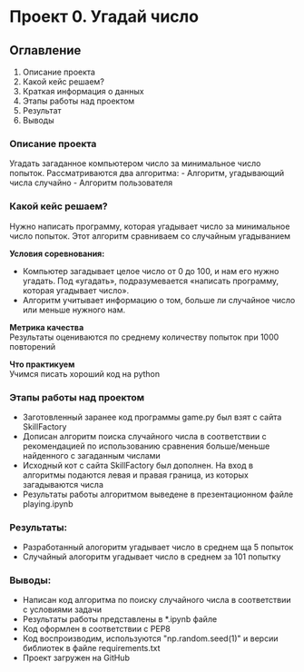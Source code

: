 # Проект 0. Угадай число

## Оглавление  
1. Описание проекта
2. Какой кейс решаем?
3. Краткая информация о данных
4. Этапы работы над проектом
5. Результат  
6. Выводы

### Описание проекта    
Угадать загаданное компьютером число за минимальное число попыток.
Рассматриваются два алгоритма:
    - Алгоритм, угадывающий числа случайно
    - Алгоритм пользователя

### Какой кейс решаем?    
Нужно написать программу, которая угадывает число за минимальное число попыток.
Этот алгоритм сравниваем со случайным угадыванием

**Условия соревнования:**  
- Компьютер загадывает целое число от 0 до 100, и нам его нужно угадать. Под «угадать», подразумевается «написать программу, которая угадывает число».
- Алгоритм учитывает информацию о том, больше ли случайное число или меньше нужного нам.

**Метрика качества**     
Результаты оцениваются по среднему количеству попыток при 1000 повторений

**Что практикуем**     
Учимся писать хороший код на python


### Этапы работы над проектом  
- Заготовленный заранее код программы game.py был взят с сайта SkillFactory
- Дописан алгоритм поиска случайного числа в соответствии с рекомендацией по использованию сравнения больше/меньше найденного с загаданным числами
- Исходный кот с сайта SkillFactory был дополнен. На вход в алгоритмы подаются левая и правая граница, из которых загадываются числа
- Результаты работы алгоритмом выведене в презентационном файле playing.ipynb

### Результаты:  
- Разработанный алогоритм угадывает число в среднем ща 5 попыток
- Случайный алогоритм угадывает число в среднем за 101 попытку 

### Выводы:  
- Написан код алгоритма по поиску случайного числа в соответствии с условиями задачи
- Результаты работы представлены в *.ipynb файле
- Код оформлен в соответствии с PEP8
- Код воспроизводим, используются "np.random.seed(1)" и версии библиотек в файле requirements.txt
- Проект загружен на GitHub

